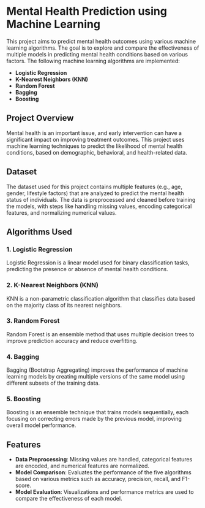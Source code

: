 # Mental Health Prediction using Machine Learning

This project aims to predict mental health outcomes using various machine learning algorithms. The goal is to explore and compare the effectiveness of multiple models in predicting mental health conditions based on various factors. The following machine learning algorithms are implemented:

- **Logistic Regression**
- **K-Nearest Neighbors (KNN)**
- **Random Forest**
- **Bagging**
- **Boosting**

## Project Overview

Mental health is an important issue, and early intervention can have a significant impact on improving treatment outcomes. This project uses machine learning techniques to predict the likelihood of mental health conditions, based on demographic, behavioral, and health-related data.

## Dataset

The dataset used for this project contains multiple features (e.g., age, gender, lifestyle factors) that are analyzed to predict the mental health status of individuals. The data is preprocessed and cleaned before training the models, with steps like handling missing values, encoding categorical features, and normalizing numerical values.

## Algorithms Used

### 1. Logistic Regression
Logistic Regression is a linear model used for binary classification tasks, predicting the presence or absence of mental health conditions.

### 2. K-Nearest Neighbors (KNN)
KNN is a non-parametric classification algorithm that classifies data based on the majority class of its nearest neighbors.

### 3. Random Forest
Random Forest is an ensemble method that uses multiple decision trees to improve prediction accuracy and reduce overfitting.

### 4. Bagging
Bagging (Bootstrap Aggregating) improves the performance of machine learning models by creating multiple versions of the same model using different subsets of the training data.

### 5. Boosting
Boosting is an ensemble technique that trains models sequentially, each focusing on correcting errors made by the previous model, improving overall model performance.

## Features

- **Data Preprocessing**: Missing values are handled, categorical features are encoded, and numerical features are normalized.
- **Model Comparison**: Evaluates the performance of the five algorithms based on various metrics such as accuracy, precision, recall, and F1-score.
- **Model Evaluation**: Visualizations and performance metrics are used to compare the effectiveness of each model.


